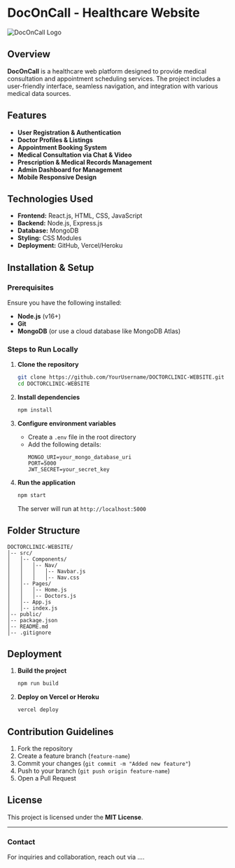 # DocOnCall - Healthcare Website

![DocOnCall Logo](![logo](https://github.com/user-attachments/assets/755b69d9-6f3c-4535-bc46-70d755abe1da))

## Overview
**DocOnCall** is a healthcare web platform designed to provide medical consultation and appointment scheduling services. The project includes a user-friendly interface, seamless navigation, and integration with various medical data sources.

## Features
- **User Registration & Authentication**
- **Doctor Profiles & Listings**
- **Appointment Booking System**
- **Medical Consultation via Chat & Video**
- **Prescription & Medical Records Management**
- **Admin Dashboard for Management**
- **Mobile Responsive Design**

## Technologies Used
- **Frontend:** React.js, HTML, CSS, JavaScript
- **Backend:** Node.js, Express.js
- **Database:** MongoDB
- **Styling:** CSS Modules
- **Deployment:** GitHub, Vercel/Heroku

## Installation & Setup
### Prerequisites
Ensure you have the following installed:
- **Node.js** (v16+)
- **Git**
- **MongoDB** (or use a cloud database like MongoDB Atlas)

### Steps to Run Locally
1. **Clone the repository**
   ```sh
   git clone https://github.com/YourUsername/DOCTORCLINIC-WEBSITE.git
   cd DOCTORCLINIC-WEBSITE
   ```

2. **Install dependencies**
   ```sh
   npm install
   ```

3. **Configure environment variables**
   - Create a `.env` file in the root directory
   - Add the following details:
     ```env
     MONGO_URI=your_mongo_database_uri
     PORT=5000
     JWT_SECRET=your_secret_key
     ```

4. **Run the application**
   ```sh
   npm start
   ```
   The server will run at `http://localhost:5000`

## Folder Structure
```
DOCTORCLINIC-WEBSITE/
│-- src/
│   │-- Components/
│   │   │-- Nav/
│   │   │   │-- Navbar.js
│   │   │   │-- Nav.css
│   │-- Pages/
│   │   │-- Home.js
│   │   │-- Doctors.js
│   │-- App.js
│   │-- index.js
│-- public/
│-- package.json
│-- README.md
│-- .gitignore
```

## Deployment
1. **Build the project**
   ```sh
   npm run build
   ```
2. **Deploy on Vercel or Heroku**
   ```sh
   vercel deploy
   ```

## Contribution Guidelines
1. Fork the repository
2. Create a feature branch (`feature-name`)
3. Commit your changes (`git commit -m "Added new feature"`)
4. Push to your branch (`git push origin feature-name`)
5. Open a Pull Request

## License
This project is licensed under the **MIT License**.

---
### Contact
For inquiries and collaboration, reach out via ....

